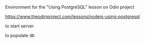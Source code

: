 Environment for the "Using PostgreSQL" lesson on Odin project

https://www.theodinproject.com/lessons/nodejs-using-postgresql


<npm run app> to start server

<npm run populatedb> to populate db
